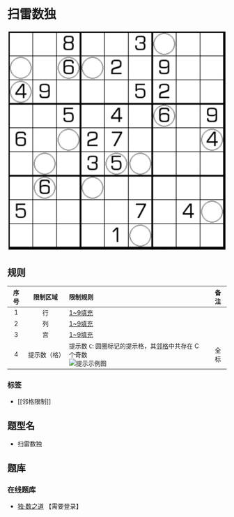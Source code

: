 # 扫雷数独

![题](../../../../../images/sudoku/扫雷数独.png)

## 规则

| 序号  |  限制区域  | 限制规则                                             | 备注  |
|:---:|:------:|:-------------------------------------------------|:---:|
|  1  |   行    | [1~9填充]                                          |     |
|  2  |   列    | [1~9填充]                                          |     |
|  3  |   宫    | [1~9填充]                                          |     |
|  4  | 提示数（格） | 提示数 `C`: 圆圈标记的提示格，其[邻格]中共存在 C 个奇数<br/>![提示示例图]   | 全标  |

### 标签

- [[邻格限制]]

## 题型名

- 扫雷数独

## 题库

### 在线题库

- [独·数之道](http://www.sudokufans.org.cn/lx/game.index.php?type=mine) 【需要登录】

[1~9填充]: ../../../../../rules.md#1to9填充

[邻格]: ../../../../../rules.md#邻格

[提示示例图]: http://www.sudokufans.org.cn/img/mine_memo.png
